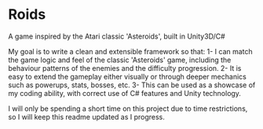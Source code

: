 # Roids
A game inspired by the Atari classic 'Asteroids', built in Unity3D/C#

My goal is to write a clean and extensible framework so that:
1- I can match the game logic and feel of the classic 'Asteroids' game, including the behaviour patterns of the enemies and the difficulty progression.
2- It is easy to extend the gameplay either visually or through deeper mechanics such as powerups, stats, bosses, etc.
3- This can be used as a showcase of my coding ability, with correct use of C# features and Unity technology.

I will only be spending a short time on this project due to time restrictions, so I will keep this readme updated as I progress.
